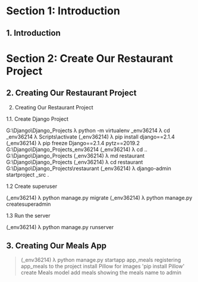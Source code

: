 # Section 1: Introduction

## 1. Introduction

# Section 2: Create Our Restaurant Project

## 2. Creating Our Restaurant Project

2. Creating Our Restaurant Project

1.1. Create Django Project

G:\Django\Django_Projects
λ python -m virtualenv _env36214
λ cd _env36214
λ Scripts\activate
(_env36214) λ pip install django==2.1.4
(_env36214) λ pip freeze
Django==2.1.4
pytz==2019.2
G:\Django\Django_Projects\_env36214
(_env36214) λ cd ..
G:\Django\Django_Projects
(_env36214) λ md restaurant
G:\Django\Django_Projects
(_env36214) λ cd restaurant\
G:\Django\Django_Projects\restaurant
(_env36214) λ django-admin startproject _src .

1.2 Create superuser

(_env36214) λ python manage.py migrate
(_env36214) λ python manage.py createsuperadmin

1.3 Run the server

(_env36214) λ python manage.py runserver

## 3. Creating Our Meals App

> (_env36214) λ python manage.py startapp app_meals
> registering app_meals to the project
> install Pillow for images 'pip install Pillow'
> create Meals model
> add meals
> showing the meals name to admin
